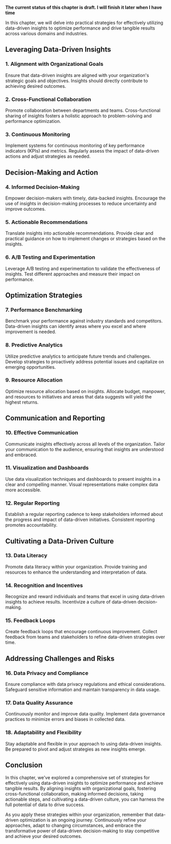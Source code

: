 **The current status of this chapter is draft. I will finish it later when I have time**

In this chapter, we will delve into practical strategies for effectively utilizing data-driven insights to optimize performance and drive tangible results across various domains and industries.

Leveraging Data-Driven Insights
-------------------------------

### 1. **Alignment with Organizational Goals**

Ensure that data-driven insights are aligned with your organization's strategic goals and objectives. Insights should directly contribute to achieving desired outcomes.

### 2. **Cross-Functional Collaboration**

Promote collaboration between departments and teams. Cross-functional sharing of insights fosters a holistic approach to problem-solving and performance optimization.

### 3. **Continuous Monitoring**

Implement systems for continuous monitoring of key performance indicators (KPIs) and metrics. Regularly assess the impact of data-driven actions and adjust strategies as needed.

Decision-Making and Action
--------------------------

### 4. **Informed Decision-Making**

Empower decision-makers with timely, data-backed insights. Encourage the use of insights in decision-making processes to reduce uncertainty and improve outcomes.

### 5. **Actionable Recommendations**

Translate insights into actionable recommendations. Provide clear and practical guidance on how to implement changes or strategies based on the insights.

### 6. **A/B Testing and Experimentation**

Leverage A/B testing and experimentation to validate the effectiveness of insights. Test different approaches and measure their impact on performance.

Optimization Strategies
-----------------------

### 7. **Performance Benchmarking**

Benchmark your performance against industry standards and competitors. Data-driven insights can identify areas where you excel and where improvement is needed.

### 8. **Predictive Analytics**

Utilize predictive analytics to anticipate future trends and challenges. Develop strategies to proactively address potential issues and capitalize on emerging opportunities.

### 9. **Resource Allocation**

Optimize resource allocation based on insights. Allocate budget, manpower, and resources to initiatives and areas that data suggests will yield the highest returns.

Communication and Reporting
---------------------------

### 10. **Effective Communication**

Communicate insights effectively across all levels of the organization. Tailor your communication to the audience, ensuring that insights are understood and embraced.

### 11. **Visualization and Dashboards**

Use data visualization techniques and dashboards to present insights in a clear and compelling manner. Visual representations make complex data more accessible.

### 12. **Regular Reporting**

Establish a regular reporting cadence to keep stakeholders informed about the progress and impact of data-driven initiatives. Consistent reporting promotes accountability.

Cultivating a Data-Driven Culture
---------------------------------

### 13. **Data Literacy**

Promote data literacy within your organization. Provide training and resources to enhance the understanding and interpretation of data.

### 14. **Recognition and Incentives**

Recognize and reward individuals and teams that excel in using data-driven insights to achieve results. Incentivize a culture of data-driven decision-making.

### 15. **Feedback Loops**

Create feedback loops that encourage continuous improvement. Collect feedback from teams and stakeholders to refine data-driven strategies over time.

Addressing Challenges and Risks
-------------------------------

### 16. **Data Privacy and Compliance**

Ensure compliance with data privacy regulations and ethical considerations. Safeguard sensitive information and maintain transparency in data usage.

### 17. **Data Quality Assurance**

Continuously monitor and improve data quality. Implement data governance practices to minimize errors and biases in collected data.

### 18. **Adaptability and Flexibility**

Stay adaptable and flexible in your approach to using data-driven insights. Be prepared to pivot and adjust strategies as new insights emerge.

Conclusion
----------

In this chapter, we've explored a comprehensive set of strategies for effectively using data-driven insights to optimize performance and achieve tangible results. By aligning insights with organizational goals, fostering cross-functional collaboration, making informed decisions, taking actionable steps, and cultivating a data-driven culture, you can harness the full potential of data to drive success.

As you apply these strategies within your organization, remember that data-driven optimization is an ongoing journey. Continuously refine your approaches, adapt to changing circumstances, and embrace the transformative power of data-driven decision-making to stay competitive and achieve your desired outcomes.
